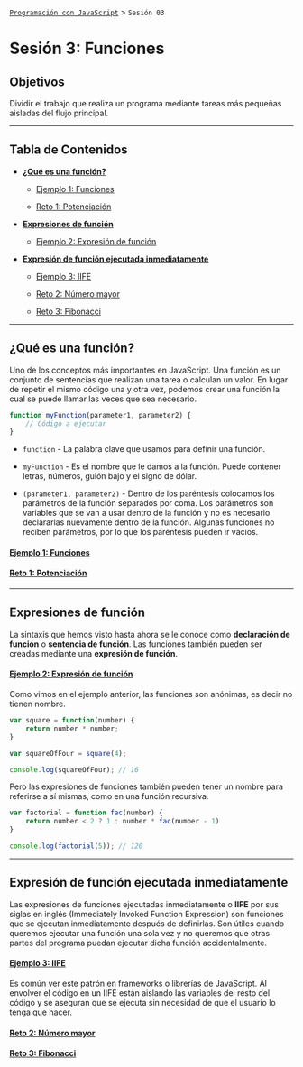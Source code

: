 
[`Programación con JavaScript`](../Readme.md) > `Sesión 03`

# Sesión 3: Funciones

## Objetivos

Dividir el trabajo que realiza un programa mediante tareas más pequeñas aisladas del flujo principal.

---

## Tabla de Contenidos

- **[¿Qué es una función?](#qué-es-una-función)**

	- [Ejemplo 1: Funciones](./Ejemplo-01)

	- [Reto 1: Potenciación](./Reto-01)

- **[Expresiones de función](#expresiones-de-función)**

	- [Ejemplo 2: Expresión de función](./Ejemplo-02)

- **[Expresión de función ejecutada inmediatamente](#expresión-de-función-ejecutada-inmediatamente)**

	- [Ejemplo 3: IIFE](./Ejemplo-03)

	- [Reto 2: Número mayor](./Reto-02)

	- [Reto 3: Fibonacci](./Reto-03)

---

## ¿Qué es una función?

Uno de los conceptos más importantes en JavaScript. Una función es un conjunto de sentencias que realizan una tarea o calculan un valor. En lugar de repetir el mismo código una y otra vez, podemos crear una función la cual se puede llamar las veces que sea necesario.

```javascript
function myFunction(parameter1, parameter2) {
	// Código a ejecutar
}
```

- `function` - La palabra clave que usamos para definir una función.

- `myFunction` - Es el nombre que le damos a la función. Puede contener letras, números, guión bajo y el signo de dólar.

- `(parameter1, parameter2)` - Dentro de los paréntesis colocamos los parámetros de la función separados por coma. Los parámetros son variables que se van a usar dentro de la función y no es necesario declararlas nuevamente dentro de la función. Algunas funciones no reciben parámetros, por lo que los paréntesis pueden ir vacios.

#### [Ejemplo 1: Funciones](./Ejemplo-01)

#### [Reto 1: Potenciación](./Reto-01)

---

## Expresiones de función

La sintaxis que hemos visto hasta ahora se le conoce como **declaración de función** o **sentencia de función**. Las funciones también pueden ser creadas mediante una **expresión de función**.

#### [Ejemplo 2: Expresión de función](./Ejemplo-02)

Como vimos en el ejemplo anterior, las funciones son anónimas, es decir no tienen nombre.

```javascript
var square = function(number) {
	return number * number;
}

var squareOfFour = square(4);

console.log(squareOfFour); // 16
```

Pero las expresiones de funciones también pueden tener un nombre para referirse a sí mismas, como en una función recursiva.

```javascript
var factorial = function fac(number) {
	return number < 2 ? 1 : number * fac(number - 1)
}

console.log(factorial(5)); // 120
```

---

## Expresión de función ejecutada inmediatamente

Las expresiones de funciones ejecutadas inmediatamente o **IIFE** por sus siglas en inglés (Immediately Invoked Function Expression) son funciones que se ejecutan inmediatamente después de definirlas. Son útiles cuando queremos ejecutar una función una sola vez y no queremos que otras partes del programa puedan ejecutar dicha función accidentalmente.

#### [Ejemplo 3: IIFE](./Ejemplo-03)

Es común ver este patrón en frameworks o librerías de JavaScript. Al envolver el código en un IIFE están aislando las variables del resto del código y se aseguran que se ejecuta sin necesidad de que el usuario lo tenga que hacer.

#### [Reto 2: Número mayor](./Reto-02)

#### [Reto 3: Fibonacci](./Reto-03)
